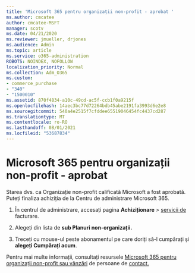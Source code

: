 ```yaml
---
title: 'Microsoft 365 pentru organizații non-profit - aprobat '
ms.author: cmcatee
author: cmcatee-MSFT
manager: scotv
ms.date: 04/21/2020
ms.reviewer: jmueller, drjones
ms.audience: Admin
ms.topic: article
ms.service: o365-administration
ROBOTS: NOINDEX, NOFOLLOW
localization_priority: Normal
ms.collection: Adm_O365
ms.custom:
- commerce_purchase
- "340"
- "1500010"
ms.assetid: 870f4834-a10c-49cd-ac5f-ccb1f0a9215f
ms.openlocfilehash: 14aec3bc77d72264bdb45abe2191fa3993d6e2e8
ms.sourcegitcommit: 540a4e2515f7cfddee65519046454fc4437cd287
ms.translationtype: MT
ms.contentlocale: ro-RO
ms.lasthandoff: 08/01/2021
ms.locfileid: "53687834"
---
```

# <a name="microsoft-365-for-nonprofits---approved"></a>Microsoft 365 pentru organizații non-profit - aprobat

Starea dvs. ca Organizație non-profit calificată Microsoft a fost aprobată. Puteți finaliza achiziția de la Centru de administrare Microsoft 365.

1. În centrul de administrare, accesați pagina **Achiziționare** \> [servicii de](https://go.microsoft.com/fwlink/p/?linkid=868433) facturare.

2. Alegeți din lista de **sub Planuri non-organizații.**

3. Treceți cu mouse-ul peste abonamentul pe care doriți să-l cumpărați și **alegeți Cumpărați acum**.

Pentru mai multe informații, consultați resursele [Microsoft 365 pentru organizații non-profit sau vânzări](https://www.microsoft.com/nonprofits/microsoft-365) de persoane de [contact.](https://www.microsoft.com/nonprofits/contact-us)
